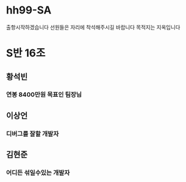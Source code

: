 # hh99-SA
출항시작하겠습니다 선원들은 자리에 착석해주시길 바랍니다 목적지는 지옥입니다


# S반 16조

## 황석빈
### 연봉 8400만원 목표인 팀장님

## 이상언
### 디버그를 잘할 개발자

## 김현준
### 어디든 섞일수있는 개발자
